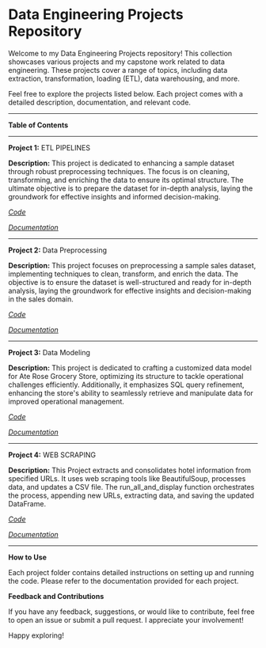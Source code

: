 # Data Engineering Projects Repository
Welcome to my Data Engineering Projects repository! This collection showcases various projects and my capstone work related to data engineering. These projects cover a range of topics, including data extraction, transformation, loading (ETL), data warehousing, and more.

Feel free to explore the projects listed below. Each project comes with a detailed description, documentation, and relevant code.
___________________________________________________________________________________________________________________________
**Table of Contents**
_____________________________________________________________________________________________________________________________
**Project 1:** ETL PIPELINES

**Description:** This project is dedicated to enhancing a sample dataset through robust preprocessing techniques. The focus is on cleaning, transforming, and enriching the data to ensure its optimal structure. The ultimate objective is to prepare the dataset for in-depth analysis, laying the groundwork for effective insights and informed decision-making.

_[Code](https://github.com/Crocsover/ETL-PIPELINES)_


_[Documentation](https://github.com/Crocsover/Data-Engineer/tree/main/etl%20pipeline)_
_____________________________________________________________________________________________________________________________
**Project 2:** Data Preprocessing

**Description:** This project focuses on preprocessing a sample sales dataset, implementing techniques to clean, transform, and enrich the data. The objective is to ensure the dataset is well-structured and ready for in-depth analysis, laying the groundwork for effective insights and decision-making in the sales domain.

_[Code](https://github.com/Crocsover/Data-Engineer/blob/main/DATA%20PREPROCESSING/PREPROCESS_PROJECT_ACTIVITY/data%20preprocessing.ipynb)_

_[Documentation](https://github.com/Crocsover/Data-Engineer/blob/main/DATA%20PREPROCESSING/PREPROCESS_PROJECT_ACTIVITY/README.md)_
____________________________________________________________________________________________________________________________
**Project 3:** Data Modeling

**Description:** This project is dedicated to crafting a customized data model for Ate Rose Grocery Store, optimizing its structure to tackle operational challenges efficiently. Additionally, it emphasizes SQL query refinement, enhancing the store's ability to seamlessly retrieve and manipulate data for improved operational management.

_[Code](https://github.com/Crocsover/Data-Engineer/tree/main/DATA%20MODELING)_


_[Documentation](https://github.com/Crocsover/Data-Engineer/blob/main/DATA%20MODELING/datamodeling.pdf)_

_____________________________________________________________________________________________________________________________
**Project 4:** WEB SCRAPING

**Description:** This Project extracts and consolidates hotel information from specified URLs. It uses web scraping tools like BeautifulSoup, processes data, and updates a CSV file. The run_all_and_display function orchestrates the process, appending new URLs, extracting data, and saving the updated DataFrame.

_[Code](https://github.com/Crocsover/Data-Engineer/blob/main/webscraping/hotel_data_webscraped.ipynb)_


_[Documentation]()_


______________________________________________________________________________________________________________________________
**How to Use**

Each project folder contains detailed instructions on setting up and running the code. Please refer to the documentation provided for each project.

**Feedback and Contributions**

If you have any feedback, suggestions, or would like to contribute, feel free to open an issue or submit a pull request. I appreciate your involvement!

Happy exploring!
